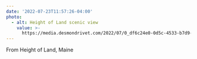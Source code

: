 ```yaml
---
date: '2022-07-23T11:57:26-04:00'
photo:
  - alt: Height of Land scenic view
    value: >-
      https://media.desmondrivet.com/2022/07/0_df6c24e0-0d5c-4533-b7d9-10f62a2995a4.jpg
---
```


From Height of Land, Maine 
